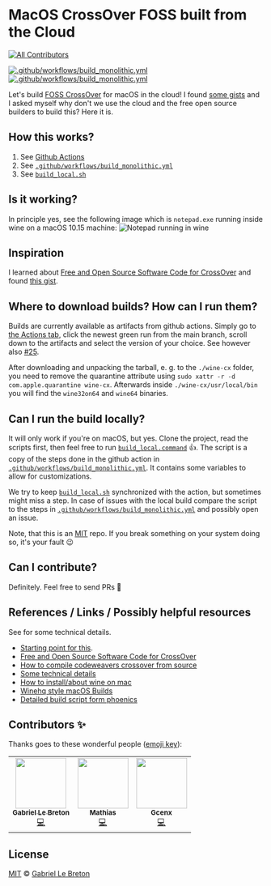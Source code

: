 # MacOS CrossOver FOSS built from the Cloud

<!-- ALL-CONTRIBUTORS-BADGE:START - Do not remove or modify this section -->
[![All Contributors](https://img.shields.io/badge/all_contributors-3-orange.svg?style=flat-square)](#contributors-)
<!-- ALL-CONTRIBUTORS-BADGE:END -->


[![.github/workflows/build_monolithic.yml](https://github.com/gcenx/crossover-wine-ci/workflows/Wine-Crossover-MacOS/badge.svg)](https://github.com/GabLeRoux/macos-crossover-cloud-build/actions)
[![.github/workflows/build_monolithic.yml](https://github.com/gcenx/crossover-wine-ci/workflows/Wine-Crossover-MacOS-local/badge.svg)](https://github.com/GabLeRoux/macos-crossover-cloud-build/actions)

Let's build [FOSS CrossOver][foss-crossover] for macOS in the cloud! I found [some gists][crossover-gist] and I asked myself why don't we use the cloud and the free open source builders to build this? Here it is.

## How this works?

1. See [Github Actions](https://github.com/features/actions)
2. See [`.github/workflows/build_monolithic.yml`](./.github/workflows/build_monolithic.yml)
3. See [`build_local.sh`](./build_local.sh)

## Is it working?

In principle yes, see the following image which is `notepad.exe` running inside wine on a macOS 10.15 machine:
![Notepad running in wine](doc/wine64_notepad.png)

## Inspiration

I learned about [Free and Open Source Software Code for CrossOver][foss-crossover] and found [this gist][crossover-gist].

## Where to download builds? How can I run them?

Builds are currently available as artifacts from github actions.
Simply go to [the Actions tab](https://github.com/GabLeRoux/macos-crossover-wine-cloud-builder/actions), click the newest green run from the main branch, scroll down to the artifacts and select the version of your choice.
See however also [#25](https://github.com/GabLeRoux/macos-crossover-cloud-build/issues/25).

After downloading and unpacking the tarball, e. g. to the `./wine-cx` folder, you need to remove the quarantine attribute using `sudo xattr -r -d com.apple.quarantine wine-cx`.
Afterwards inside `./wine-cx/usr/local/bin` you will find the `wine32on64` and `wine64` binaries.

## Can I run the build locally?

It will only work if you're on macOS, but yes.
Clone the project, read the scripts first, then feel free to run [`build_local.command`](./build_local.command) 👍.
The script is a copy of the steps done in the github action in [`.github/workflows/build_monolithic.yml`](./.github/workflows/build_monolithic.yml).
It contains some variables to allow for customizations.

We try to keep [`build_local.sh`](./build_local.sh) synchronized with the action, but sometimes might miss a step.
In case of issues with the local build compare the script to the steps in [`.github/workflows/build_monolithic.yml`](./.github/workflows/build_monolithic.yml) and possibly open an issue.

Note, that this is an [MIT](LICENSE.md) repo. If you break something on your system doing so, it's your fault 😉

## Can I contribute?

Definitely. Feel free to send PRs 🚀

## References / Links / Possibly helpful resources
See  for some technical details.
* [Starting point for this][crossover-gist].
* [Free and Open Source Software Code for CrossOver][foss-crossover]
* [How to compile codeweavers crossover from source][alex4386]
* [Some technical details][mails-dec2019]
* [How to install/about wine on mac][wine-on-mac]
* [Winehq style macOS Builds][winehq-style]
* [Detailed build script form phoenics][phoenics-winebuild]

[crossover-gist]: https://gist.github.com/sarimarton/471e9ff8046cc746f6ecb8340f942647
[foss-crossover]: https://www.codeweavers.com/crossover/source
[alex4386]: https://gist.github.com/Alex4386/4cce275760367e9f5e90e2553d655309
[mails-dec2019]: https://www.winehq.org/pipermail/wine-devel/2019-December/156602.html
[wine-on-mac]: https://github.com/Gcenx/wine-on-mac
[winehq-style]: https://github.com/Gcenx/macOS_Wine_builds
[phoenics-winebuild]: https://github.com/PhoenicisOrg/phoenicis-winebuild/blob/cf86dd3c98ba0b8fdbd5f9fc02bc5a4c15587ee9/builders/scripts/builder_darwin_x86on64_wine#L42-L46

## Contributors ✨

Thanks goes to these wonderful people ([emoji key](https://allcontributors.org/docs/en/emoji-key)):

<!-- ALL-CONTRIBUTORS-LIST:START - Do not remove or modify this section -->
<!-- prettier-ignore-start -->
<!-- markdownlint-disable -->
<table>
  <tr>
    <td align="center"><a href="https://gableroux.com"><img src="https://avatars.githubusercontent.com/u/1264761?v=4?s=100" width="100px;" alt=""/><br /><sub><b>Gabriel Le Breton</b></sub></a><br /><a href="https://github.com/GabLeRoux/macos-crossover-cloud-build/commits?author=GabLeRoux" title="Code">💻</a></td>
    <td align="center"><a href="https://github.com/dasmy"><img src="https://avatars.githubusercontent.com/u/5322274?v=4?s=100" width="100px;" alt=""/><br /><sub><b>Mathias</b></sub></a><br /><a href="https://github.com/GabLeRoux/macos-crossover-cloud-build/commits?author=dasmy" title="Code">💻</a></td>
        <td align="center"><a href="https://github.com/Gcenx"><img src="https://avatars.githubusercontent.com/u/38226388?v=4?s=100" width="100px;" alt=""/><br /><sub><b>Gcenx</b></sub></a><br /><a href="https://github.com/GabLeRoux/macos-crossover-cloud-build/commits?author=Gcenx" title="Code">💻</a></td>
  </tr>
</table>

<!-- markdownlint-restore -->
<!-- prettier-ignore-end -->

<!-- ALL-CONTRIBUTORS-LIST:END -->

## License

[MIT](LICENSE.md) © [Gabriel Le Breton](https://gableroux.com)
